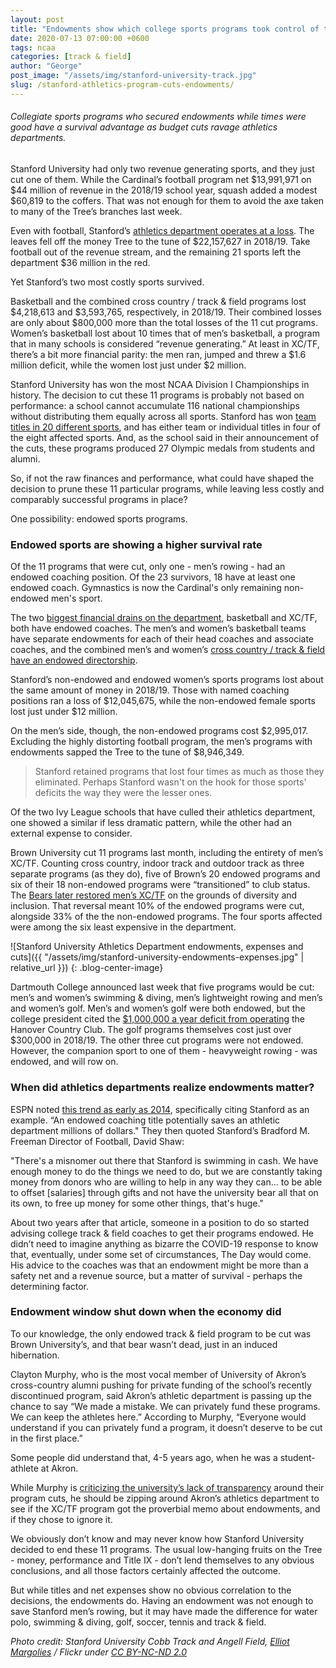 ```yaml
---
layout: post
title: "Endowments show which college sports programs took control of their survival"
date: 2020-07-13 07:00:00 +0600
tags: ncaa
categories: [track & field]
author: "George"
post_image: "/assets/img/stanford-university-track.jpg"
slug: /stanford-athletics-program-cuts-endowments/
---
```

<h6>Collegiate sports programs who secured endowments while times were good have a survival advantage as budget cuts ravage athletics departments.</h6>

Stanford University had only two revenue generating sports, and they just cut one of them. While the Cardinal’s football program net $13,991,971 on $44 million of revenue in the 2018/19 school year, squash added a modest $60,819 to the coffers. That was not enough for them to avoid the axe taken to many of the Tree’s branches last week.

Even with football, Stanford’s [athletics department operates at a loss](https://ope.ed.gov/athletics/#/). The leaves fell off the money Tree to the tune of $22,157,627 in 2018/19. Take football out of the revenue stream, and the remaining 21 sports left the department $36 million in the red. 

Yet Stanford’s two most costly sports survived. 

Basketball and the combined cross country / track & field programs lost $4,218,613 and $3,593,765, respectively, in 2018/19. Their combined losses are only about $800,000 more than the total losses of the 11 cut programs. Women’s basketball lost about 10 times that of men’s basketball, a program that in many schools is considered “revenue generating.” At least in XC/TF, there’s a bit more financial parity: the men ran, jumped and threw a $1.6 million deficit, while the women lost just under $2 million. 

Stanford University has won the most NCAA Division I Championships in history. The decision to cut these 11 programs is probably not based on performance: a school cannot accumulate 116 national championships without distributing them equally across all sports. Stanford has won [team titles in 20 different sports](http://fs.ncaa.org/Docs/stats/champs_records_book/Overall.pdf), and has either team or individual titles in four of the eight affected sports. And, as the school said in their announcement of the cuts, these programs produced 27 Olympic medals from students and alumni. 

So, if not the raw finances and performance, what could have shaped the decision to prune these 11 particular programs, while leaving less costly and comparably successful programs in place?

One possibility: endowed sports programs.

### Endowed sports are showing a higher survival rate

Of the 11 programs that were cut, only one - men’s rowing - had an endowed coaching position. Of the 23 survivors, 18 have at least one endowed coach. Gymnastics is now the Cardinal's only remaining non-endowed men's sport. 

The two [biggest financial drains on the department](https://nalathletics.com/blog/2020/06/11/collegiate-spending-track-and-field-governing-bodies), basketball and XC/TF, both have endowed coaches. The men’s and women’s basketball teams have separate endowments for each of their head coaches and associate coaches, and the combined men’s and women’s [cross country / track & field have an endowed directorship](https://gostanford.com/staff-directory).

Stanford’s non-endowed and endowed women’s sports programs lost about the same amount of money in 2018/19. Those with named coaching positions ran a loss of $12,045,675, while the non-endowed female sports lost just under $12 million. 

On the men’s side, though, the non-endowed programs cost $2,995,017. Excluding the highly distorting football program, the men’s programs with endowments sapped the Tree to the tune of $8,946,349. 

<blockquote class="blockquote-single-quote"><p>Stanford retained programs that lost four times as much as those they eliminated. Perhaps Stanford wasn't on the hook for those sports' deficits the way they were the lesser ones.</p></blockquote>

Of the two Ivy League schools that have culled their athletics department, one showed a similar if less dramatic pattern, while the other had an external expense to consider.

Brown University cut 11 programs last month, including the entirety of men’s XC/TF. Counting cross country, indoor track and outdoor track as three separate programs (as they do), five of Brown’s 20 endowed programs and six of their 18 non-endowed programs were “transitioned” to club status. The [Bears later restored men’s XC/TF](https://nalathletics.com/blog/2020/06/01/collegiate-track-and-field-cuts) on the grounds of diversity and inclusion. That reversal meant 10% of the endowed programs were cut, alongside 33% of the the non-endowed programs. The four sports affected were among the six least expensive in the department.

![Stanford University Athletics Department endowments, expenses and cuts]({{ "/assets/img/stanford-university-endowments-expenses.jpg" | relative_url }})
{: .blog-center-image}

Dartmouth College announced last week that five programs would be cut: men’s and women’s swimming & diving, men’s lightweight rowing and men’s and women’s golf. Men’s and women’s golf were both endowed, but the college president cited the [$1,000,000 a year deficit from operating](https://news.dartmouth.edu/news/2020/07/dartmouth-announces-changes-varsity-athletics-program) the Hanover Country Club. The golf programs themselves cost just over $300,000 in 2018/19. The other three cut programs were not endowed. However, the companion sport to one of them - heavyweight rowing - was endowed, and will row on.

### When did athletics departments realize endowments matter? 

ESPN noted [this trend as early as 2014](https://www.espn.com/college-football/story/_/id/10473550/endowments-exchange-namesakes-new-trend-coaching), specifically citing Stanford as an example. “An endowed coaching title potentially saves an athletic department millions of dollars." They then quoted Stanford’s Bradford M. Freeman Director of Football, David Shaw:

"There's a misnomer out there that Stanford is swimming in cash. We have enough money to do the things we need to do, but we are constantly taking money from donors who are willing to help in any way they can… to be able to offset [salaries] through gifts and not have the university bear all that on its own, to free up money for some other things, that's huge."

About two years after that article, someone in a position to do so started advising college track & field coaches to get their programs endowed. He didn’t need to imagine anything as bizarre the COVID-19 response to know that, eventually, under some set of circumstances, The Day would come. His advice to the coaches was that an endowment might be more than a safety net and a revenue source, but a matter of survival - perhaps the determining factor.

### Endowment window shut down when the economy did

To our knowledge, the only endowed track & field program to be cut was Brown University’s, and that bear wasn’t dead, just in an induced hibernation.  

Clayton Murphy, who is the most vocal member of University of Akron’s cross-country alumni pushing for private funding of the school’s recently discontinued program, said Akron’s athletic department is passing up the chance to say “We made a mistake. We can privately fund these programs. We can keep the athletes here.” According to Murphy, “Everyone would understand if you can privately fund a program, it doesn’t deserve to be cut in the first place.”
 
Some people did understand that, 4-5 years ago, when he was a student-athlete at Akron. 

While Murphy is [criticizing the university’s lack of transparency](https://www.cantonrep.com/sports/20200630/olympian-clayton-murphy-says-uarsquos-handling-of-eliminated-sports-damaged-reputation-relationship-with-donors) around their program cuts, he should be zipping around Akron’s athletics department to see if the XC/TF program got the proverbial memo about endowments, and if they chose to ignore it.

We obviously don’t know and may never know how Stanford University decided to end these 11 programs. The usual low-hanging fruits on the Tree - money, performance and Title IX - don’t lend themselves to any obvious conclusions, and all those factors certainly affected the outcome. 

But while titles and net expenses show no obvious correlation to the decisions, the endowments do. Having an endowment was not enough to save Stanford men’s rowing, but it may have made the difference for water polo, swimming & diving, golf, soccer, tennis and track & field. 

<em>Photo credit: Stanford University Cobb Track and Angell Field, [Elliot Margolies](https://flic.kr/p/9kch9k) / Flickr under [CC BY-NC-ND 2.0](https://creativecommons.org/licenses/by-nc-nd/2.0/)</em>
